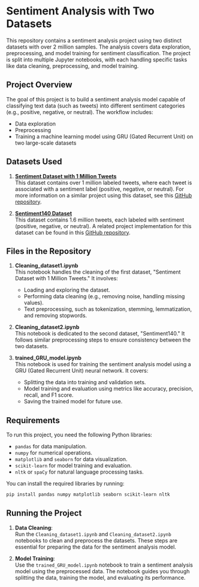# Sentiment Analysis with Two Datasets

This repository contains a sentiment analysis project using two distinct datasets with over 2 million samples. The analysis covers data exploration, preprocessing, and model training for sentiment classification. The project is split into multiple Jupyter notebooks, with each handling specific tasks like data cleaning, preprocessing, and model training.

## Project Overview

The goal of this project is to build a sentiment analysis model capable of classifying text data (such as tweets) into different sentiment categories (e.g., positive, negative, or neutral). The workflow includes:
- Data exploration
- Preprocessing
- Training a machine learning model using GRU (Gated Recurrent Unit) on two large-scale datasets

## Datasets Used

1. **[Sentiment Dataset with 1 Million Tweets](https://www.kaggle.com/datasets/tariqsays/sentiment-dataset-with-1-million-tweets)**  
   This dataset contains over 1 million labeled tweets, where each tweet is associated with a sentiment label (positive, negative, or neutral). For more information on a similar project using this dataset, see this [GitHub repository](https://github.com/basel5621/Sentiment-Analysis-with-Sentiment-Dataset-with-1-Million.git).

2. **[Sentiment140 Dataset](https://www.kaggle.com/datasets/kazanova/sentiment140)**  
   This dataset contains 1.6 million tweets, each labeled with sentiment (positive, negative, or neutral). A related project implementation for this dataset can be found in this [GitHub repository](https://github.com/basel5621/Sentiment-Analysis-with-Sentiment140-dataset.git).


## Files in the Repository

1. **Cleaning_dataset1.ipynb**  
   This notebook handles the cleaning of the first dataset, "Sentiment Dataset with 1 Million Tweets." It involves:
   - Loading and exploring the dataset.
   - Performing data cleaning (e.g., removing noise, handling missing values).
   - Text preprocessing, such as tokenization, stemming, lemmatization, and removing stopwords.

2. **Cleaning_dataset2.ipynb**  
   This notebook is dedicated to the second dataset, "Sentiment140." It follows similar preprocessing steps to ensure consistency between the two datasets.

3. **trained_GRU_model.ipynb**  
   This notebook is used for training the sentiment analysis model using a GRU (Gated Recurrent Unit) neural network. It covers:
   - Splitting the data into training and validation sets.
   - Model training and evaluation using metrics like accuracy, precision, recall, and F1 score.
   - Saving the trained model for future use.

## Requirements

To run this project, you need the following Python libraries:
- `pandas` for data manipulation.
- `numpy` for numerical operations.
- `matplotlib` and `seaborn` for data visualization.
- `scikit-learn` for model training and evaluation.
- `nltk` or `spaCy` for natural language processing tasks.

You can install the required libraries by running:

```bash
pip install pandas numpy matplotlib seaborn scikit-learn nltk
```

## Running the Project

1. **Data Cleaning**:  
   Run the `Cleaning_dataset1.ipynb` and `Cleaning_dataset2.ipynb` notebooks to clean and preprocess the datasets. These steps are essential for preparing the data for the sentiment analysis model.

2. **Model Training**:  
   Use the `trained_GRU_model.ipynb` notebook to train a sentiment analysis model using the preprocessed data. The notebook guides you through splitting the data, training the model, and evaluating its performance.
